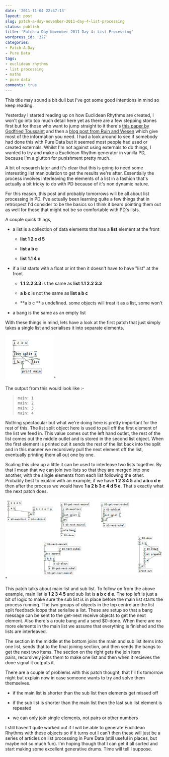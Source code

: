 ```yaml
---
date: '2011-11-04 22:47:13'
layout: post
slug: patch-a-day-november-2011-day-4-list-processing
status: publish
title: 'Patch-a-Day November 2011 Day 4: List Processing'
wordpress_id: '327'
categories:
- Patch-A-Day
- Pure Data
tags:
- euclidean rhythms
- list processing
- maths
- pure data
comments: true
---
```


This title may sound a bit dull but I've got some good intentions in mind so keep reading.

Yesterday I started reading up on how Euclidean Rhythms are created, I won't go into too much detail here yet as there are a few stepping stones first but for those who want to jump straight to it there's [this paper by Godfried Toussaint](http://cgm.cs.mcgill.ca/~godfried/publications/banff.pdf) and then a [blog post from Ruin and Wesen](http://ruinwesen.com/blog?id=216) which give most of the information you need. I had a look around to see if somebody had done this with Pure Data but it seemed most people had used or created externals. Whilst I'm not against using externals to do things, I wanted to try and make a Euclidean Rhythm generator in vanilla PD, because I'm a glutton for punishment pretty much.

A bit of research later and it's clear that this is going to need some interesting list manipulation to get the results we're after. Essentially the process involves interleaving the elements of a list in a fashion that's actually a bit tricky to do with PD because of it's non dynamic nature.

For this reason, this post and probably tomorrows will be all about list processing in PD. I've actually been learning quite a few things that in retrospect I'd consider to be the basics so I think it bears pointing them out as well for those that might not be so comfortable with PD's lists.

A couple quick things,



	
  * a list is a collection of data elements that has a **list** element at the front


	
    * **list 1 2 c d 5**

	
    * **list a b c**

	
    * **list 1.1 4 c**


	
  * if a list starts with a float or int then it doesn't have to have "list" at the front


	
    * **1.1 2.2 3.3** is the same as **list 1.1 2.2 3.3**

	
    * **a b c** is not the same as **list a b c**

	
    * **a b c **is undefined. some objects will treat it as a list, some won't


	
  * a bang is the same as an empty list




With these things in mind, lets have a look at the first patch that just simply takes a single list and serialises it into separate elements.






![List serialiser](/a/2011-11-04-patch-a-day-november-2011-day-4-list-processing/list-serialise.png)"




The output from this would look like :-





> 

>     
>     main: 1
>     main: 2
>     main: 3
>     main: 4
> 
> 






Nothing spectacular but what we're doing here is pretty important for the rest of this. The list split object here is used to pull off the first element of the list we feed in. This value comes out the left hand outlet, the rest of the list comes out the middle outlet and is stored in the second list object. When the first element is printed out it sends the rest of the list back into the split and in this manner we recursively pull the next element off the list, eventually printing them all out one by one.

Scaling this idea up a little it can be used to interleave two lists together. By that I mean that we can join two lists so that they are merged into one another, with the single elements from each list following the other. Probably best to explain with an example, if we have **1 2 3 4 5** and **a b c d e** then after the process we would have **1 a 2 b 3 c 4 d 5 e**. That's exactly what the next patch does.

![List interleaver patch](/a/2011-11-04-patch-a-day-november-2011-day-4-list-processing/list-interlever1.png)"

This patch talks about main list and sub list. To follow on from the above example, main list is **1 2 3 4 5** and sub list is **a b c d e**. The top left is just a bit of logic to make sure the sub list is in place before the main list starts the process running. The two groups of objects in the top centre are the list split feedback loops that serialise a list. These are setup so that a bang message can be sent to the get-next receive objects to get the next element. Also there's a route bang and a send $0-done. When there are no more elements in the main list we assume that everything is finished and the lists are interleaved.

The section in the middle at the bottom joins the main and sub list items into one list, sends that to the final joining section, and then sends the bangs to get the next two items. The section on the right gets the join item pairs, recursively joins them to make one list and then when it recieves the done signal it outputs it.

There are a couple of problems with this patch thought, that I'll fix tomorrow night but explain now in case someone wants to try and solve them themselves.



	
  * if the main list is shorter than the sub list then elements get missed off

	
  * if the sub list is shorter than the main list then the last sub list element is repeated

	
  * we can only join single elements, not pairs or other numbers




I still haven't quite worked out if I will be able to generate Euclidean Rhythms with these objects so if it turns out I can't then these will just be a series of articles on list processing in Pure Data (still useful in places, but maybe not so much fun). I'm hoping though that I can get it all sorted and start making some excellent generative drums. Time will tell I suppose.
